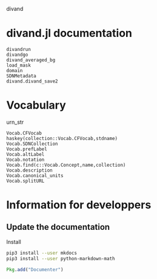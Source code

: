 
divand


# divand.jl documentation

```@docs
divandrun
divandgo
divand_averaged_bg
load_mask
domain
SDNMetadata
divand.divand_save2
```

# Vocabulary

urn_str


```@docs
Vocab.CFVocab
haskey(collection::Vocab.CFVocab,stdname)
Vocab.SDNCollection
Vocab.prefLabel
Vocab.altLabel
Vocab.notation
Vocab.find(c::Vocab.Concept,name,collection)
Vocab.description
Vocab.canonical_units
Vocab.splitURL
```

# Information for developpers

## Update the documentation

Install

```bash
pip3 install --user mkdocs
pip3 install --user python-markdown-math
```

```julia
Pkg.add("Documenter")
```

